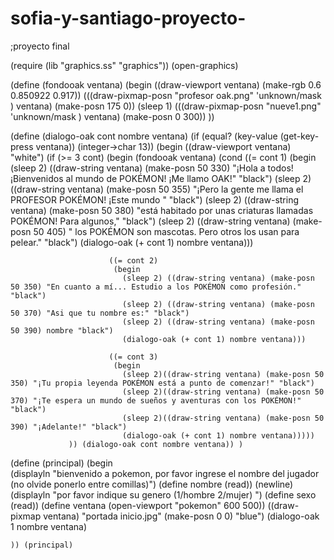 # sofia-y-santiago-proyecto-
;proyecto final


(require (lib "graphics.ss" "graphics"))
(open-graphics)

(define (fondooak ventana)
  (begin
    ((draw-viewport ventana) (make-rgb 0.6 0.850922 0.917))
    (((draw-pixmap-posn "profesor oak.png" 'unknown/mask ) ventana) (make-posn 175 0)) (sleep 1)
    (((draw-pixmap-posn "nueve1.png" 'unknown/mask ) ventana) (make-posn 0 300))
    ))

(define (dialogo-oak cont nombre ventana)
  (if (equal? (key-value (get-key-press ventana)) (integer->char 13))
      (begin ((draw-viewport ventana) "white")
             (if (>= 3 cont)
                 (begin (fondooak ventana)
                        (cond
                          ((= cont 1)
                           (begin
                             (sleep 2) ((draw-string ventana) (make-posn 50 330) "¡Hola a todos! ¡Bienvenidos al mundo de POKÉMON! ¡Me llamo OAK!" "black")
                             (sleep 2) ((draw-string ventana) (make-posn 50 355) "¡Pero la gente me llama el PROFESOR POKÉMON! ¡Este mundo " "black")
                             (sleep 2) ((draw-string ventana) (make-posn 50 380) "está habitado por unas criaturas llamadas POKÉMON! Para algunos," "black")
                             (sleep 2) ((draw-string ventana) (make-posn 50 405) " los POKÉMON son mascotas. Pero otros los usan para pelear." "black")
                             (dialogo-oak (+ cont 1) nombre ventana)))

                          ((= cont 2)
                           (begin
                             (sleep 2) ((draw-string ventana) (make-posn 50 350) "En cuanto a mí... Estudio a los POKÉMON como profesión." "black")
                             (sleep 2) ((draw-string ventana) (make-posn 50 370) "Asi que tu nombre es:" "black")
                             (sleep 2) ((draw-string ventana) (make-posn 50 390) nombre "black")
                             (dialogo-oak (+ cont 1) nombre ventana)))

                          ((= cont 3)
                           (begin
                             (sleep 2)((draw-string ventana) (make-posn 50 350) "¡Tu propia leyenda POKÉMON está a punto de comenzar!" "black")
                             (sleep 2)((draw-string ventana) (make-posn 50 370) "¡Te espera un mundo de sueños y aventuras con los POKÉMON!" "black")
                             (sleep 2)((draw-string ventana) (make-posn 50 390) "¡Adelante!" "black")
                             (dialogo-oak (+ cont 1) nombre ventana)))))
                 )) (dialogo-oak cont nombre ventana)) )

(define (principal)
  (begin  
    (displayln "bienvenido a pokemon, por favor ingrese el nombre del jugador (no olvide ponerlo entre comillas)")
    (define nombre (read))
    (newline)
    (displayln "por favor indique su genero (1/hombre 2/mujer) ")
    (define sexo (read))
    (define ventana (open-viewport "pokemon" 600 500))
    ((draw-pixmap ventana) "portada inicio.jpg" (make-posn 0 0) "blue")
    (dialogo-oak 1 nombre ventana)

    )) (principal)

